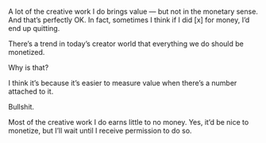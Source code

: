 A lot of the creative work I do brings value — but not in the monetary sense. And that’s perfectly OK. In fact, sometimes I think if I did [x] for money, I’d end up quitting.

There’s a trend in today’s creator world that everything we do should be monetized.

Why is that?

I think it’s because it’s easier to measure value when there’s a number attached to it.

Bullshit.

Most of the creative work I do earns little to no money. Yes, it’d be nice to monetize, but I’ll wait until I receive permission to do so.
